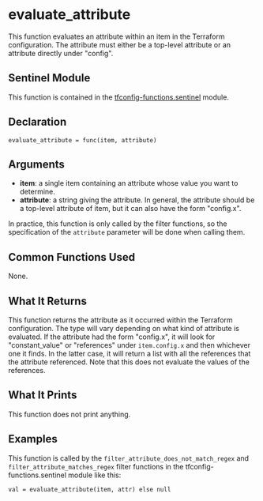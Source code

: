 # evaluate_attribute
This function evaluates an attribute within an item in the Terraform configuration. The attribute must either be a top-level attribute or an attribute directly under "config".

## Sentinel Module
This function is contained in the [tfconfig-functions.sentinel](../tfconfig-functions.sentinel) module.

## Declaration
`evaluate_attribute = func(item, attribute)`

## Arguments
* **item**: a single item containing an attribute whose value you want to determine.
* **attribute**: a string giving the attribute. In general, the attribute should be a top-level attribute of item, but it can also have the form "config.x".

In practice, this function is only called by the filter functions, so the specification of the `attribute` parameter will be done when calling them.

## Common Functions Used
None.

## What It Returns
This function returns the attribute as it occurred within the Terraform configuration. The type will vary depending on what kind of attribute is evaluated. If the attribute had the form "config.x", it will look for "constant_value" or "references" under `item.config.x` and then whichever one it finds. In the latter case, it will return a list with all the references that the attribute referenced. Note that this does not evaluate the values of the references.

## What It Prints
This function does not print anything.

## Examples
This function is called by the `filter_attribute_does_not_match_regex` and `filter_attribute_matches_regex` filter functions in the tfconfig-functions.sentinel module like this:
```
val = evaluate_attribute(item, attr) else null
```
